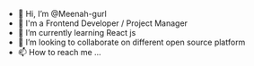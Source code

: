 - 👋 Hi, I’m @Meenah-gurl
- 👀 I'm a Frontend Developer / Project Manager
- 🌱 I’m currently learning React js
- 💞️ I’m looking to collaborate on different open source platform
- 📫 How to reach me ...

<!---
Meenah-gurl/Meenah-gurl is a ✨ special ✨ repository because its `README.md` (this file) appears on your GitHub profile.
You can click the Preview link to take a look at your changes.
--->
